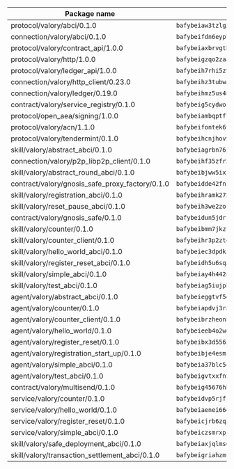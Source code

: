| Package name                                                  | Package hash                                                  |
| ------------------------------------------------------------- | ------------------------------------------------------------- |
| protocol/valory/abci/0.1.0                                    | `bafybeiaw3tzlg3rkvnn5fcufblktmfwngmxugn4yo7pyjp76zz6aqtqcay` |
| connection/valory/abci/0.1.0                                  | `bafybeifdn6eyp7tw3pemycnuuh7e6iairmkdpsohjg2coyxkcmjwfpqavm` |
| protocol/valory/contract_api/1.0.0                            | `bafybeiaxbrvgtbdrh4lslskuxyp4awyr4whcx3nqq5yrr6vimzsxg5dy64` |
| protocol/valory/http/1.0.0                                    | `bafybeigzqo2zaakcjtzzsm6dh4x73v72xg6ctk6muyp5uq5ueb7y34fbxy` |
| protocol/valory/ledger_api/1.0.0                              | `bafybeih7rhi5zvfvwakx5ifgxsz2cfipeecsh7bm3gnudjxtvhrygpcftq` |
| connection/valory/http_client/0.23.0                          | `bafybeihz3tubwado7j3wlivndzzuj3c6fdsp4ra5r3nqixn3ufawzo3wii` |
| connection/valory/ledger/0.19.0                               | `bafybeihmz5us4ntmzvgikpkx4tththrl7zvou4uiebvletdeliidiuhi6m` |
| contract/valory/service_registry/0.1.0                        | `bafybeig5cydwoi7laokvhrlaj5qzdqcrloaldescakjnk7d7xvxveepzne` |
| protocol/open_aea/signing/1.0.0                               | `bafybeiambqptflge33eemdhis2whik67hjplfnqwieoa6wblzlaf7vuo44` |
| protocol/valory/acn/1.1.0                                     | `bafybeifontek6tvaecatoauiule3j3id6xoktpjubvuqi3h2jkzqg7zh7a` |
| protocol/valory/tendermint/0.1.0                              | `bafybeihcnjhovvyyfbkuw5sjyfx2lfd4soeocfqzxz54g67333m6nk5gxq` |
| skill/valory/abstract_abci/0.1.0                              | `bafybeiagrbn76jal52v2egtuwelcam3e2huzc6pwjtux2dh5hktxn7em3y` |
| connection/valory/p2p_libp2p_client/0.1.0                     | `bafybeihf35zfr35qsvfte4vbi7njvuzfx4httysw7owmlux53gvxh2or54` |
| skill/valory/abstract_round_abci/0.1.0                        | `bafybeibjww5ixjshoaldke3j2dnretwli5appnltrgs7yzpk46bbmnrgxm` |
| contract/valory/gnosis_safe_proxy_factory/0.1.0               | `bafybeidde42fncwdgkwcuztot2hx7s7qkfusmujplvvwljeylyavrgomcy` |
| skill/valory/registration_abci/0.1.0                          | `bafybeihramk2723qax7c7ymhyhcxsilbiaytwu6s6axl6wuhbw6sqrwxna` |
| skill/valory/reset_pause_abci/0.1.0                           | `bafybeih3we2zoccqle5krowtuq7lc2um74j5nog3op6zrjwd45xpnbo3di` |
| contract/valory/gnosis_safe/0.1.0                             | `bafybeidun5jdrffmzpr7hquuxzfyx3nkcevaxac6cci3oyjyh72ebbrwyi` |
| skill/valory/counter/0.1.0                                    | `bafybeibmm7jkzt3wkverlhjpveob3pj7qbvd4mdasffubcfpy454koeaqq` |
| skill/valory/counter_client/0.1.0                             | `bafybeihr3p2ztqpbgzuo4xi7gwq4hjcc3khibirritnxkajaugshlzxjke` |
| skill/valory/hello_world_abci/0.1.0                           | `bafybeiec3dpdkibjkip6i2fh2clnkqfgtntpwtx5h6q337yxhzhomjbj2m` |
| skill/valory/register_reset_abci/0.1.0                        | `bafybeidh5u6sqx6pfbf3kxqtk5m4zbz3nnfmom6kng3pzbybkqel4p26uq` |
| skill/valory/simple_abci/0.1.0                                | `bafybeiay4h442nqdygclarcif75zjl5qlfoqt52fvxniaioe62xfpqdhiq` |
| skill/valory/test_abci/0.1.0                                  | `bafybeiag5iujphqu3nbsyz5bfnfpo7jixlmgheznqlqd7e2gravrpatp7e` |
| agent/valory/abstract_abci/0.1.0                              | `bafybeieggtvf5glvsntajn4xb2jh7due4nfswttubiq72gfailopahmlnq` |
| agent/valory/counter/0.1.0                                    | `bafybeiapdvj3rak3shoj24bml3nunptzd77uqvi7yymml2gcjbfsrtqm2y` |
| agent/valory/counter_client/0.1.0                             | `bafybeibrzheonnpbkihtov7e45yhs5azgo57k5ogxnykucpyv6sprufb7m` |
| agent/valory/hello_world/0.1.0                                | `bafybeieeb4o2wopeoh32hesxeu77zx3schb5bg5okwmd6t7dbikchbqkve` |
| agent/valory/register_reset/0.1.0                             | `bafybeibx3d556xcjj6fmi5lrmz6vix4fwocyx6ecjlyknmneoj4ppobloi` |
| agent/valory/registration_start_up/0.1.0                      | `bafybeibje4esmk4ygiooobqk5osqrko2trb7csaku3g2b3hfvpb7n5jm7q` |
| agent/valory/simple_abci/0.1.0                                | `bafybeia37blc546icecnupsqhsa7ofjrqqsd5fnw44cam7uiuj7uqkdj5i` |
| agent/valory/test_abci/0.1.0                                  | `bafybeigvtxxfnthfsdp42aujptp772grkqv2c5xt6ragvuqibxdxq5r5k4` |
| contract/valory/multisend/0.1.0                               | `bafybeig45676hbh4c3p3mujrrskxgxww4cxdyyginlg5rmmav6orv4gtya` |
| service/valory/counter/0.1.0                                  | `bafybeidvp5rjfjpq7ggrkh46ry4ixlh7heky2pizmorrmq4g47abixr6ca` |
| service/valory/hello_world/0.1.0                              | `bafybeiaenei66eag6uoyf5hfdamwbxmiezxboxwwyw4xssgif52c4fodfa` |
| service/valory/register_reset/0.1.0                           | `bafybeicjrb6zqxjhj5wcnwtnwjsy4zsm37evkkojxnhzbqjfvwxkgg4wry` |
| service/valory/simple_abci/0.1.0                              | `bafybeiczsmrxpjt7e4an7wn3pvk3upr4cqnmfqq5kgvopgcfah4jk4xybi` |
| skill/valory/safe_deployment_abci/0.1.0                       | `bafybeiaxjqlms6lk7x7nqoa76waxn3jmgekbmm5b5s6323xypkahwla4n4` |
| skill/valory/transaction_settlement_abci/0.1.0                | `bafybeigriahzmuxih7k7l3gmnajdh6u3o2wxpxt2vqqrttmta2lgkw7uqe` |
